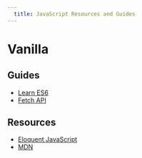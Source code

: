 ```yaml
---
  title: JavaScript Resources and Guides
---
```


# Vanilla

## Guides
* [Learn ES6](https://babeljs.io/docs/en/learn.html)
* [Fetch API](https://developer.mozilla.org/en-US/docs/Web/API/Fetch_API)

## Resources
* [Eloquent JavaScript](https://eloquentjavascript.net/)
* [MDN](https://developer.mozilla.org/en-US/docs/Web/JavaScript)